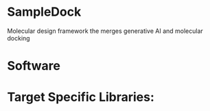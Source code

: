 # SampleDock
Molecular design framework the merges generative AI and molecular docking

# Software

# Target Specific Libraries:


